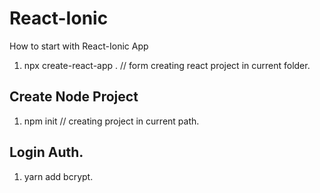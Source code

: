 # React-Ionic
 How to start with React-Ionic App
 1. npx create-react-app . // form creating react project in current folder.
## Create Node Project
 1. npm init  // creating project in current path.
## Login Auth.
 1. yarn add bcrypt.
